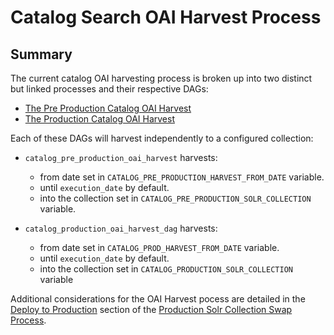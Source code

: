 Catalog Search OAI Harvest Process
===

## Summary
The current catalog OAI harvesting process is broken up into two distinct but linked processes and their respective DAGs:
* [The Pre Production Catalog OAI Harvest](../cob_datapipeline/prod_catalog_oai_harvest_dag.py)
* [The Production Catalog OAI Harvest](../cob_datapipeline/catalog_preproduction_oai_harvest_dag.py)

Each of these DAGs will harvest independently to a configured collection:
* `catalog_pre_production_oai_harvest`  harvests:
    * from date set in `CATALOG_PRE_PRODUCTION_HARVEST_FROM_DATE` variable.
    * until `execution_date` by default.
    * into the collection set in `CATALOG_PRE_PRODUCTION_SOLR_COLLECTION` variable.

* `catalog_production_oai_harvest_dag` harvests:
    * from date set in `CATALOG_PROD_HARVEST_FROM_DATE` variable.
    * until `execution_date` by default.
    * into the collection set in `CATALOG_PRODUCTION_SOLR_COLLECTION` variable

Additional considerations for the OAI Harvest pocess are detailed in the [Deploy to Production](production-solr-collection-swap-process.md#deploy-to-production) section of the [Production Solr Collection Swap Process](production-solr-collection-swap-process.md).



